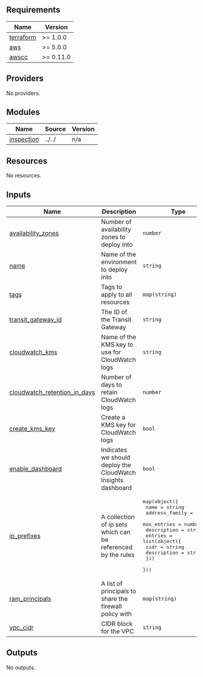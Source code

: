 <!-- BEGIN_TF_DOCS -->
## Requirements

| Name | Version |
|------|---------|
| <a name="requirement_terraform"></a> [terraform](#requirement\_terraform) | >= 1.0.0 |
| <a name="requirement_aws"></a> [aws](#requirement\_aws) | >= 5.0.0 |
| <a name="requirement_awscc"></a> [awscc](#requirement\_awscc) | >= 0.11.0 |

## Providers

No providers.

## Modules

| Name | Source | Version |
|------|--------|---------|
| <a name="module_inspection"></a> [inspection](#module\_inspection) | ../../ | n/a |

## Resources

No resources.

## Inputs

| Name | Description | Type | Default | Required |
|------|-------------|------|---------|:--------:|
| <a name="input_availability_zones"></a> [availability\_zones](#input\_availability\_zones) | Number of availability zones to deploy into | `number` | n/a | yes |
| <a name="input_name"></a> [name](#input\_name) | Name of the environment to deploy into | `string` | n/a | yes |
| <a name="input_tags"></a> [tags](#input\_tags) | Tags to apply to all resources | `map(string)` | n/a | yes |
| <a name="input_transit_gateway_id"></a> [transit\_gateway\_id](#input\_transit\_gateway\_id) | The ID of the Transit Gateway | `string` | n/a | yes |
| <a name="input_cloudwatch_kms"></a> [cloudwatch\_kms](#input\_cloudwatch\_kms) | Name of the KMS key to use for CloudWatch logs | `string` | `""` | no |
| <a name="input_cloudwatch_retention_in_days"></a> [cloudwatch\_retention\_in\_days](#input\_cloudwatch\_retention\_in\_days) | Number of days to retain CloudWatch logs | `number` | `30` | no |
| <a name="input_create_kms_key"></a> [create\_kms\_key](#input\_create\_kms\_key) | Create a KMS key for CloudWatch logs | `bool` | `false` | no |
| <a name="input_enable_dashboard"></a> [enable\_dashboard](#input\_enable\_dashboard) | Indicates we should deploy the CloudWatch Insights dashboard | `bool` | `false` | no |
| <a name="input_ip_prefixes"></a> [ip\_prefixes](#input\_ip\_prefixes) | A collection of ip sets which can be referenced by the rules | <pre>map(object({<br>    name           = string<br>    address_family = string<br>    max_entries    = number<br>    description    = string<br>    entries = list(object({<br>      cidr        = string<br>      description = string<br>    }))<br>  }))</pre> | `{}` | no |
| <a name="input_ram_principals"></a> [ram\_principals](#input\_ram\_principals) | A list of principals to share the firewall policy with | `map(string)` | `{}` | no |
| <a name="input_vpc_cidr"></a> [vpc\_cidr](#input\_vpc\_cidr) | CIDR block for the VPC | `string` | `"100.64.0.0/21"` | no |

## Outputs

No outputs.
<!-- END_TF_DOCS -->